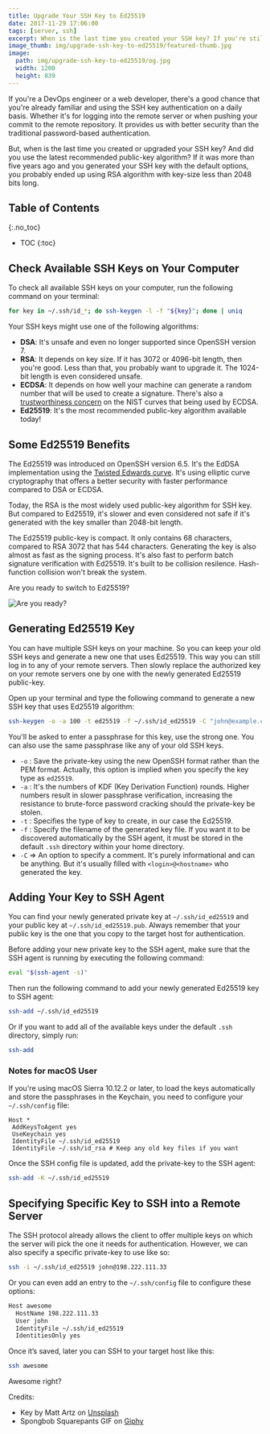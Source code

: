 ```yaml
---
title: Upgrade Your SSH Key to Ed25519
date: 2017-11-29 17:06:00
tags: [server, ssh]
excerpt: When is the last time you created your SSH key? If you're still using RSA with key-size less than 2048 bits long, It's time for an upgrade!
image_thumb: img/upgrade-ssh-key-to-ed25519/featured-thumb.jpg
image:
  path: img/upgrade-ssh-key-to-ed25519/og.jpg
  width: 1200
  height: 839
---
```

If you're a DevOps engineer or a web developer, there's a good chance that you're already familiar and using the SSH key authentication on a daily basis. Whether it's for logging into the remote server or when pushing your commit to the remote repository. It provides us with better security than the traditional password-based authentication.

But, when is the last time you created or upgraded your SSH key? And did you use the latest recommended public-key algorithm? If it was more than five years ago and you generated your SSH key with the default options, you probably ended up using RSA algorithm with key-size less than 2048 bits long.

## Table of Contents
{:.no_toc}

* TOC
{:toc}

## Check Available SSH Keys on Your Computer

To check all available SSH keys on your computer, run the following command on your terminal:

```bash
for key in ~/.ssh/id_*; do ssh-keygen -l -f "${key}"; done | uniq
```

Your SSH keys might use one of the following algorithms:

* **DSA**: It's unsafe and even no longer supported since OpenSSH version 7.
* **RSA**: It depends on key size. If it has 3072 or 4096-bit length, then you're good. Less than that, you probably want to upgrade it. The 1024-bit length is even considered unsafe.
* **ECDSA**: It depends on how well your machine can generate a random number that will be used to create a signature. There's also a [trustworthiness concern](https://www.hyperelliptic.org/tanja/vortraege/20130531.pdf) on the NIST curves that being used by ECDSA.
* **Ed25519**: It's the most recommended public-key algorithm available today!

## Some Ed25519 Benefits

The Ed25519 was introduced on OpenSSH version 6.5. It's the EdDSA implementation using the [Twisted Edwards curve](https://en.wikipedia.org/wiki/Twisted_Edwards_curve). It's using elliptic curve cryptography that offers a better security with faster performance compared to DSA or ECDSA.

Today, the RSA is the most widely used public-key algorithm for SSH key. But compared to Ed25519, it's slower and even considered not safe if it's generated with the key smaller than 2048-bit length.

The Ed25519 public-key is compact. It only contains 68 characters, compared to RSA 3072 that has 544 characters. Generating the key is also almost as fast as the signing process. It's also fast to perform batch signature verification with Ed25519. It's built to be collision resilence. Hash-function collision won't break the system.

Are you ready to switch to Ed25519?

![Are you ready?](https://media.giphy.com/media/l1Aswx03WbLDf9kYw/giphy.gif)

## Generating Ed25519 Key

You can have multiple SSH keys on your machine. So you can keep your old SSH keys and generate a new one that uses Ed25519. This way you can still log in to any of your remote servers. Then slowly replace the authorized key on your remote servers one by one with the newly generated Ed25519 public-key.

Open up your terminal and type the following command to generate a new SSH key that uses Ed25519 algorithm:

```bash
ssh-keygen -o -a 100 -t ed25519 -f ~/.ssh/id_ed25519 -C "john@example.com"
```

You'll be asked to enter a passphrase for this key, use the strong one. You can also use the same passphrase like any of your old SSH keys.

* `-o` : Save the private-key using the new OpenSSH format rather than the PEM format. Actually, this option is implied when you specify the key type as `ed25519`.
* `-a` : It's the numbers of KDF (Key Derivation Function) rounds. Higher numbers result in slower passphrase verification, increasing the resistance to brute-force password cracking should the private-key be stolen.
* `-t` : Specifies the type of key to create, in our case the Ed25519.
* `-f` : Specify the filename of the generated key file. If you want it to be discovered automatically by the SSH agent, it must be stored in the default `.ssh` directory within your home directory.
* `-C` => An option to specify a comment. It's purely informational and can be anything. But it's usually filled with `<login>@<hostname>` who generated the key.

## Adding Your Key to SSH Agent

You can find your newly generated private key at `~/.ssh/id_ed25519` and your public key at `~/.ssh/id_ed25519.pub`. Always remember that your public key is the one that you copy to the target host for authentication.

Before adding your new private key to the SSH agent, make sure that the SSH agent is running by executing the following command:

```bash
eval "$(ssh-agent -s)"
```

Then run the following command to add your newly generated Ed25519 key to SSH agent:

```bash
ssh-add ~/.ssh/id_ed25519
```

Or if you want to add all of the available keys under the default `.ssh` directory, simply run:

```bash
ssh-add
```

### Notes for macOS User

If you're using macOS Sierra 10.12.2 or later, to load the keys automatically and store the passphrases in the Keychain, you need to configure your `~/.ssh/config` file:

```
Host *
 AddKeysToAgent yes
 UseKeychain yes
 IdentityFile ~/.ssh/id_ed25519
 IdentityFile ~/.ssh/id_rsa # Keep any old key files if you want
```

Once the SSH config file is updated, add the private-key to the SSH agent:

```bash
ssh-add -K ~/.ssh/id_ed25519
```

## Specifying Specific Key to SSH into a Remote Server

The SSH protocol already allows the client to offer multiple keys on which the server will pick the one it needs for authentication. However, we can also specify a specific private-key to use like so:

```bash
ssh -i ~/.ssh/id_ed25519 john@198.222.111.33
```

Or you can even add an entry to the `~/.ssh/config` file to configure these options:

```bash
Host awesome
  HostName 198.222.111.33
  User john
  IdentityFile ~/.ssh/id_ed25519
  IdentitiesOnly yes
```

Once it’s saved, later you can SSH to your target host like this:

```bash
ssh awesome
```

Awesome right?

Credits:
- Key by Matt Artz on [Unsplash](https://unsplash.com/photos/pY_AZJfdbHQ)
- Spongbob Squarepants GIF on [Giphy](https://giphy.com/gifs/spongebob-season-4-spongebob-squarepants-l1Aswx03WbLDf9kYw?utm_source=media-link&utm_medium=landing&utm_campaign=Media%20Links&utm_term=)
